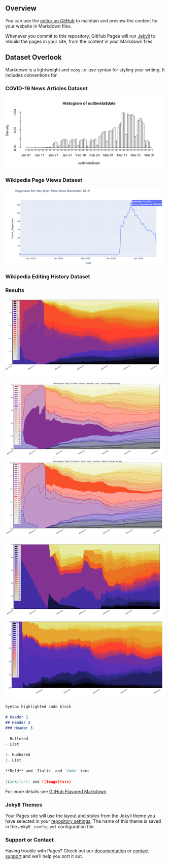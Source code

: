 ## Overview

You can use the [editor on GitHub](https://github.com/SchootHuang/DSC180B-Coronavirus-Wikipedia/edit/master/README.md) to maintain and preview the content for your website in Markdown files.

Whenever you commit to this repository, GitHub Pages will run [Jekyll](https://jekyllrb.com/) to rebuild the pages in your site, from the content in your Markdown files.

## Dataset Overlook

Markdown is a lightweight and easy-to-use syntax for styling your writing. It includes conventions for

### COVID-19 News Articles Dataset
![Image](/website-figures/N-COVID19-NEWS.png)

###  Wikipedia Page Views Dataset
![Image](/website-figures/COVID19-page-view.png)

###  Wikipedia Editing History Dataset

### Results
![Image](/website-figures/COVID19-topic-distribution.png)

![Image](/website-figures/Topic11.png)
![Image](/website-figures/Topic17.png)

![Image](/website-figures/New-York-Times.png)
![Image](/website-figures/WashingtonPost.png)

```markdown
Syntax highlighted code block

# Header 1
## Header 2
### Header 3

- Bulleted
- List

1. Numbered
2. List

**Bold** and _Italic_ and `Code` text

[Link](url) and ![Image](src)
```

For more details see [GitHub Flavored Markdown](https://guides.github.com/features/mastering-markdown/).

### Jekyll Themes

Your Pages site will use the layout and styles from the Jekyll theme you have selected in your [repository settings](https://github.com/SchootHuang/DSC180B-Coronavirus-Wikipedia/settings). The name of this theme is saved in the Jekyll `_config.yml` configuration file.

### Support or Contact

Having trouble with Pages? Check out our [documentation](https://help.github.com/categories/github-pages-basics/) or [contact support](https://github.com/contact) and we’ll help you sort it out.
